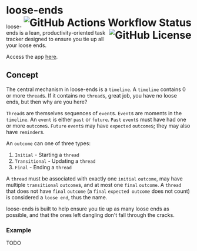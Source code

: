 <h1>
  loose-ends
  <img align="right" alt="GitHub Actions Workflow Status" src="https://img.shields.io/github/actions/workflow/status/m3l6h/loose-ends/.github%2Fworkflows%2Fpublish.yml?branch=main&label=build">
  <img align="right" alt="GitHub License" src="https://img.shields.io/github/license/m3l6h/loose-ends">
</h1>

loose-ends is a lean, productivity-oriented task tracker designed to ensure you tie up all your loose ends.

Access the app [here](https://loose-ends.m3l6h.net).

## Concept

The central mechanism in loose-ends is a `timeline`. A `timeline` contains 0 or more `thread`s. If it contains no `thread`s, great job, you have no loose ends, but then why are you here?

`Thread`s are themselves sequences of `event`s. `Event`s are moments in the `timeline`. An `event` is either `past` or `future`. `Past` `event`s must have had one or more `outcome`s. `Future` `event`s may have `expected` `outcome`s; they may also have `reminder`s.

An `outcome` can one of three types:

1. `Initial` - Starting a `thread`
2. `Transitional` - Updating a `thread`
3. `Final` - Ending a `thread`

A `thread` must be associated with exactly one `initial` `outcome`, may have multiple `transitional` `outcome`s, and at most one `final` `outcome`. A `thread` that does not have `final` `outcome` (a `final` `expected outcome` does not count) is considered a `loose end`, thus the name.

loose-ends is built to help ensure you tie up as many loose ends as possible, and that the ones left dangling don't fall through the cracks.

### Example

TODO